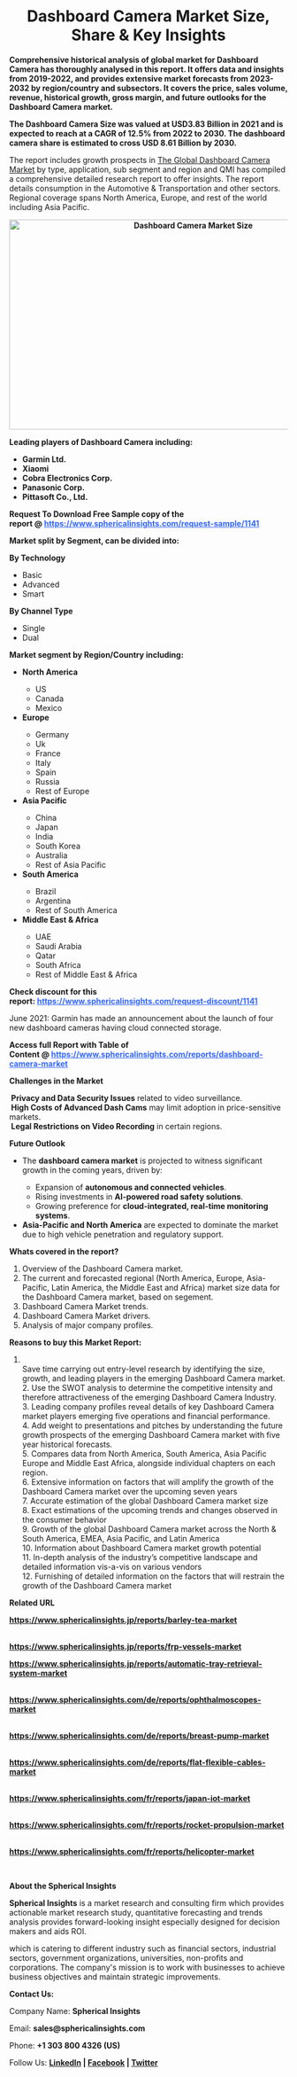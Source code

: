 <h1 style="text-align: center;"><strong>Dashboard Camera Market Size, Share &amp; Key Insights</strong></h1>
<p><strong>Comprehensive historical analysis of global market for Dashboard Camera has thoroughly analysed in this report. It offers data and insights from 2019-2022, and provides extensive market forecasts from 2023-2032 by region/country and subsectors. It covers the price, sales volume, revenue, historical growth, gross margin, and future outlooks for the Dashboard Camera market.</strong></p>
<p><strong>The Dashboard Camera Size was valued at USD3.83 Billion in 2021 and is expected to reach at a CAGR of 12.5% from 2022 to 2030. The dashboard camera share is estimated to cross USD 8.61 Billion by 2030.</strong></p>
<p>The report includes growth prospects in <a href="https://www.sphericalinsights.com/reports/dashboard-camera-market" target="_blank">The Global Dashboard Camera Market</a> by type, application, sub segment and region and QMI has compiled a comprehensive detailed research report to offer insights. The report details consumption in the Automotive &amp; Transportation and other sectors. Regional coverage spans North America, Europe, and rest of the world including Asia Pacific.</p>
<p style="text-align: center;"><strong><img src="https://www.sphericalinsights.com/images/rd/dashboard-camera-market.png" alt="Dashboard Camera Market Size" width="650" height="379" /></strong></p>
<p><strong>Leading players of Dashboard Camera including:</strong></p>
<ul>
<li><strong>Garmin Ltd.</strong></li>
<li><strong>Xiaomi</strong></li>
<li><strong>Cobra Electronics Corp.</strong></li>
<li><strong>Panasonic Corp.</strong></li>
<li><strong>Pittasoft Co., Ltd.</strong></li>
</ul>
<p><strong>Request To Download Free Sample copy of the report&nbsp;@&nbsp;<span style="color: #3366ff;"><a style="color: #3366ff;" href="https://www.sphericalinsights.com/request-sample/1141" target="_blank">https://www.sphericalinsights.com/request-sample/1141</a></span></strong></p>
<p><strong>Market split by Segment, can be divided into:</strong></p>
<p><strong>By Technology</strong></p>
<ul>
<li>Basic</li>
<li>Advanced</li>
<li>Smart</li>
</ul>
<p><strong>By Channel Type</strong></p>
<ul>
<li>Single</li>
<li>Dual</li>
</ul>
<p><strong>Market segment by Region/Country including:</strong></p>
<ul>
<li><strong>North America</strong></li>
<ul>
<li>US</li>
<li>Canada</li>
<li>Mexico</li>
</ul>
<li><strong>Europe</strong></li>
<ul>
<li>Germany</li>
<li>Uk</li>
<li>France</li>
<li>Italy</li>
<li>Spain</li>
<li>Russia</li>
<li>Rest of Europe</li>
</ul>
<li><strong>Asia Pacific</strong></li>
<ul>
<li>China</li>
<li>Japan</li>
<li>India</li>
<li>South Korea</li>
<li>Australia</li>
<li>Rest of Asia Pacific</li>
</ul>
<li><strong>South America</strong></li>
<ul>
<li>Brazil</li>
<li>Argentina</li>
<li>Rest of South America</li>
</ul>
<li><strong>Middle East &amp; Africa</strong></li>
<ul>
<li>UAE</li>
<li>Saudi Arabia</li>
<li>Qatar</li>
<li>South Africa</li>
<li>Rest of Middle East &amp; Africa</li>
</ul>
</ul>
<p><strong>Check discount for this report:&nbsp;<span style="color: #3366ff;"><a style="color: #3366ff;" href="https://www.sphericalinsights.com/request-discount/1141" target="_blank">https://www.sphericalinsights.com/request-discount/1141</a></span></strong></p>
<p>June 2021: Garmin has made an announcement about the launch of four new dashboard cameras having cloud connected storage.</p>
<p><strong>Access full Report with Table of Content&nbsp;@&nbsp;<span style="color: #3366ff;"><a style="color: #3366ff;" href="https://www.sphericalinsights.com/reports/dashboard-camera-market" target="_blank">https://www.sphericalinsights.com/reports/dashboard-camera-market</a></span></strong></p>
<p><strong>Challenges in the Market</strong></p>
<p><strong>&nbsp;Privacy and Data Security Issues</strong>&nbsp;related to video surveillance.<br /> <strong>&nbsp;High Costs of Advanced Dash Cams</strong>&nbsp;may limit adoption in price-sensitive markets.<br /> <strong>&nbsp;Legal Restrictions on Video Recording</strong>&nbsp;in certain regions.</p>
<p><strong>Future Outlook</strong></p>
<ul>
<li>The&nbsp;<strong>dashboard camera market</strong>&nbsp;is projected to witness significant growth in the coming years, driven by:</li>
<ul>
<li>Expansion of&nbsp;<strong>autonomous and connected vehicles</strong>.</li>
<li>Rising investments in&nbsp;<strong>AI-powered road safety solutions</strong>.</li>
<li>Growing preference for&nbsp;<strong>cloud-integrated, real-time monitoring systems</strong>.</li>
</ul>
<li><strong>Asia-Pacific and North America</strong>&nbsp;are expected to dominate the market due to high vehicle penetration and regulatory support.</li>
</ul>
<p><strong>Whats covered in the report?</strong></p>
<ol>
<li>Overview of the Dashboard Camera market.</li>
<li>The current and forecasted regional (North America, Europe, Asia-Pacific, Latin America, the Middle East and Africa) market size data for the Dashboard Camera market, based on segement.</li>
<li>Dashboard Camera Market trends.</li>
<li>Dashboard Camera Market drivers.</li>
<li>Analysis of major company profiles.</li>
</ol>
<p><strong>Reasons to buy this Market Report:</strong></p>
<ol>
<li><br /> Save time carrying out entry-level research by identifying the size, growth, and leading players in the emerging Dashboard Camera market.<br /> 2. Use the SWOT analysis to determine the competitive intensity and therefore attractiveness of the emerging Dashboard Camera Industry.<br /> 3. Leading company profiles reveal details of key Dashboard Camera market players emerging five operations and financial performance.<br /> 4. Add weight to presentations and pitches by understanding the future growth prospects of the emerging Dashboard Camera market with five year historical forecasts.<br /> 5. Compares data from North America, South America, Asia Pacific Europe and Middle East Africa, alongside individual chapters on each region.<br /> 6. Extensive information on factors that will amplify the growth of the Dashboard Camera market over the upcoming seven years<br /> 7. Accurate estimation of the global Dashboard Camera market size<br /> 8. Exact estimations of the upcoming trends and changes observed in the consumer behavior<br /> 9. Growth of the global Dashboard Camera market across the North &amp; South America, EMEA, Asia Pacific, and Latin America<br /> 10. Information about Dashboard Camera market growth potential<br /> 11. In-depth analysis of the industry&rsquo;s competitive landscape and detailed information vis-a-vis on various vendors<br /> 12. Furnishing of detailed information on the factors that will restrain the growth of the Dashboard Camera market</li>
</ol>
<p><strong>Related URL</strong></p>
<p><strong><a href="https://www.sphericalinsights.jp/reports/barley-tea-market">https://www.sphericalinsights.jp/reports/barley-tea-market</a>&nbsp;</strong></p>
<p><strong><br /> <a href="https://www.sphericalinsights.jp/reports/frp-vessels-market">https://www.sphericalinsights.jp/reports/frp-vessels-market</a>&nbsp;</strong></p>
<p><strong><a href="https://www.sphericalinsights.jp/reports/automatic-tray-retrieval-system-market">https://www.sphericalinsights.jp/reports/automatic-tray-retrieval-system-market</a>&nbsp;</strong></p>
<p><strong><br /> <a href="https://www.sphericalinsights.com/de/reports/ophthalmoscopes-market">https://www.sphericalinsights.com/de/reports/ophthalmoscopes-market</a>&nbsp;</strong></p>
<p><strong><br /> <a href="https://www.sphericalinsights.com/de/reports/breast-pump-market">https://www.sphericalinsights.com/de/reports/breast-pump-market</a>&nbsp;</strong></p>
<p><strong><br /> <a href="https://www.sphericalinsights.com/de/reports/flat-flexible-cables-market">https://www.sphericalinsights.com/de/reports/flat-flexible-cables-market</a></strong></p>
<p><strong><br /> <a href="https://www.sphericalinsights.com/fr/reports/japan-iot-market">https://www.sphericalinsights.com/fr/reports/japan-iot-market</a>&nbsp;</strong></p>
<p><strong><br /> <a href="https://www.sphericalinsights.com/fr/reports/rocket-propulsion-market">https://www.sphericalinsights.com/fr/reports/rocket-propulsion-market</a>&nbsp;</strong></p>
<p><strong><br /> <a href="https://www.sphericalinsights.com/fr/reports/helicopter-market">https://www.sphericalinsights.com/fr/reports/helicopter-market</a>&nbsp;</strong></p>
<p>&nbsp;</p>
<p><strong>About the Spherical Insights</strong></p>
<p><strong>Spherical Insights</strong>&nbsp;is a market research and consulting firm which provides actionable market research study, quantitative forecasting and trends analysis provides forward-looking insight especially designed for decision makers and aids ROI.</p>
<p>which is catering to different industry such as financial sectors, industrial sectors, government organizations, universities, non-profits and corporations. The company's mission is to work with businesses to achieve business objectives and maintain strategic improvements.</p>
<p><strong>Contact Us:</strong></p>
<p>Company Name:&nbsp;<strong>Spherical Insights</strong></p>
<p>Email:&nbsp;<strong>sales@sphericalinsights.com</strong></p>
<p>Phone:&nbsp;<strong>+1 303 800 4326 (US)</strong></p>
<p>Follow Us:&nbsp;<strong><a href="https://www.linkedin.com/company/spherical-insight/">LinkedIn</a>&nbsp;|&nbsp;<a href="https://www.facebook.com/sphericalinsights22">Facebook</a>&nbsp;|&nbsp;<a href="https://twitter.com/SInsights_US">Twitter</a></strong></p>
